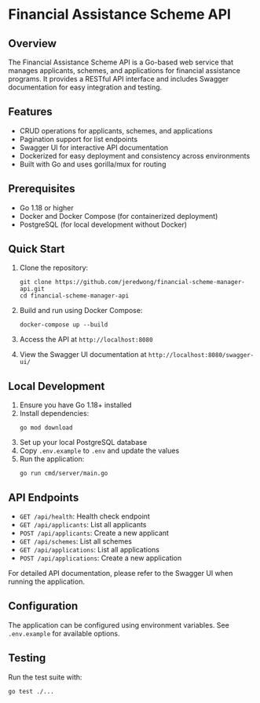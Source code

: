 # Financial Assistance Scheme API

## Overview

The Financial Assistance Scheme API is a Go-based web service that manages applicants, schemes, and applications for financial assistance programs. It provides a RESTful API interface and includes Swagger documentation for easy integration and testing.

## Features

- CRUD operations for applicants, schemes, and applications
- Pagination support for list endpoints
- Swagger UI for interactive API documentation
- Dockerized for easy deployment and consistency across environments
- Built with Go and uses gorilla/mux for routing

## Prerequisites

- Go 1.18 or higher
- Docker and Docker Compose (for containerized deployment)
- PostgreSQL (for local development without Docker)

## Quick Start

1. Clone the repository:
   ```
   git clone https://github.com/jeredwong/financial-scheme-manager-api.git   
   cd financial-scheme-manager-api
   ```

2. Build and run using Docker Compose:
   ```
   docker-compose up --build
   ```

3. Access the API at `http://localhost:8080`
4. View the Swagger UI documentation at `http://localhost:8080/swagger-ui/`

## Local Development

1. Ensure you have Go 1.18+ installed
2. Install dependencies:
   ```
   go mod download
   ```
3. Set up your local PostgreSQL database
4. Copy `.env.example` to `.env` and update the values
5. Run the application:
   ```
   go run cmd/server/main.go
   ```

## API Endpoints

- `GET /api/health`: Health check endpoint
- `GET /api/applicants`: List all applicants
- `POST /api/applicants`: Create a new applicant
- `GET /api/schemes`: List all schemes
- `GET /api/applications`: List all applications
- `POST /api/applications`: Create a new application

For detailed API documentation, please refer to the Swagger UI when running the application.

## Configuration

The application can be configured using environment variables. See `.env.example` for available options.

## Testing

Run the test suite with:

```
go test ./...
```

<!-- ## Contributing

We welcome contributions! Please see our [Contributing Guidelines](CONTRIBUTING.md) for more details.

## License

This project is licensed under the MIT License - see the [LICENSE](LICENSE) file for details.

## Security

If you discover any security-related issues, please email security@example.com instead of using the issue tracker.

## Support

If you have any questions or need assistance, please open an issue on the GitHub repository. -->